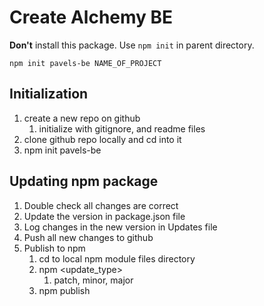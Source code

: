 # Create Alchemy BE

**Don't** install this package. Use `npm init` in parent directory.

`npm init pavels-be NAME_OF_PROJECT`

## Initialization

1. create a new repo on github
   1. initialize with gitignore, and readme files
2. clone github repo locally and cd into it
3. npm init pavels-be

## Updating npm package

1. Double check all changes are correct
2. Update the version in package.json file
3. Log changes in the new version in Updates file
4. Push all new changes to github
5. Publish to npm
   1. cd to local npm module files directory
   2. npm <update_type>
      1. patch, minor, major
   3. npm publish
